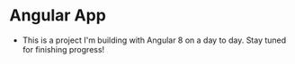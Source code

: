 # Angular App 

- This is a project I'm building with Angular 8 on a day to day. Stay tuned for finishing progress! 
